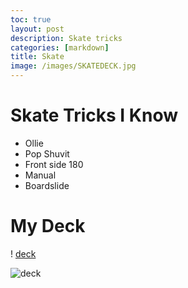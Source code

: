 ```yaml
---
toc: true
layout: post
description: Skate tricks
categories: [markdown]
title: Skate
image: /images/SKATEDECK.jpg
---
```

# Skate Tricks I Know

- Ollie
- Pop Shuvit
- Front side 180
- Manual
- Boardslide

# My Deck
! [deck](SKATEDECK.jpg)

![deck](vscode-remote://wsl%2Bubuntu/home/finn/vscode/mysite/images/SKATEDECK.jpg)